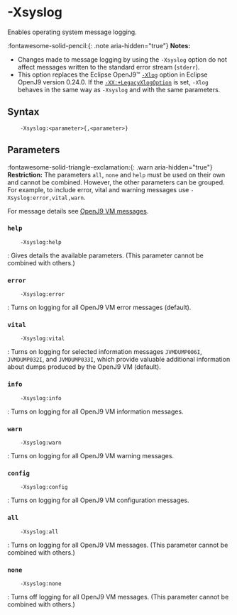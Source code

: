 <!--
* Copyright (c) 2017, 2025 IBM Corp. and others
*
* This program and the accompanying materials are made
* available under the terms of the Eclipse Public License 2.0
* which accompanies this distribution and is available at
* https://www.eclipse.org/legal/epl-2.0/ or the Apache
* License, Version 2.0 which accompanies this distribution and
* is available at https://www.apache.org/licenses/LICENSE-2.0.
*
* This Source Code may also be made available under the
* following Secondary Licenses when the conditions for such
* availability set forth in the Eclipse Public License, v. 2.0
* are satisfied: GNU General Public License, version 2 with
* the GNU Classpath Exception [1] and GNU General Public
* License, version 2 with the OpenJDK Assembly Exception [2].
*
* [1] https://www.gnu.org/software/classpath/license.html
* [2] https://openjdk.org/legal/assembly-exception.html
*
* SPDX-License-Identifier: EPL-2.0 OR Apache-2.0 OR GPL-2.0-only WITH Classpath-exception-2.0 OR GPL-2.0-only WITH OpenJDK-assembly-exception-1.0
-->

# -Xsyslog

Enables operating system message logging.

:fontawesome-solid-pencil:{: .note aria-hidden="true"} **Notes:**

- Changes made to message logging by using the `-Xsyslog` option do not affect messages written to the standard error stream (`stderr`).
- This option replaces the Eclipse OpenJ9&trade; [`-Xlog`](xlog.md) option in Eclipse OpenJ9 version 0.24.0. If the [`-XX:+LegacyXlogOption`](xxlegacyxlogoption.md) is set, `-Xlog` behaves in the same way as `-Xsyslog` and with the same parameters.

## Syntax

        -Xsyslog:<parameter>{,<parameter>}

## Parameters

:fontawesome-solid-triangle-exclamation:{: .warn aria-hidden="true"} **Restriction:** The parameters `all`, `none` and `help` must be used on their own and cannot be combined. However, the other parameters can be grouped. For example, to include error, vital and warning messages use `-Xsyslog:error,vital,warn`.

For message details see [OpenJ9 VM messages](messages_intro.md#jvm-messages).

### `help`

        -Xsyslog:help

: Gives details the available parameters. (This parameter cannot be combined with others.)

### `error`

        -Xsyslog:error

: Turns on logging for all OpenJ9 VM error messages (default).

### `vital`

        -Xsyslog:vital

: Turns on logging for selected information messages `JVMDUMP006I`, `JVMDUMP032I`, and `JVMDUMP033I`, which provide valuable additional information about dumps produced by the OpenJ9 VM (default).

### `info`

        -Xsyslog:info

: Turns on logging for all OpenJ9 VM information messages.

### `warn`

        -Xsyslog:warn

: Turns on logging for all OpenJ9 VM warning messages.

### `config`

        -Xsyslog:config

: Turns on logging for all OpenJ9 VM configuration messages.

### `all`

        -Xsyslog:all

: Turns on logging for all OpenJ9 VM messages. (This parameter cannot be combined with others.)

### `none`

        -Xsyslog:none

: Turns off logging for all OpenJ9 VM messages. (This parameter cannot be combined with others.)



<!-- ==== END OF TOPIC ==== xsyslog.md ==== -->
